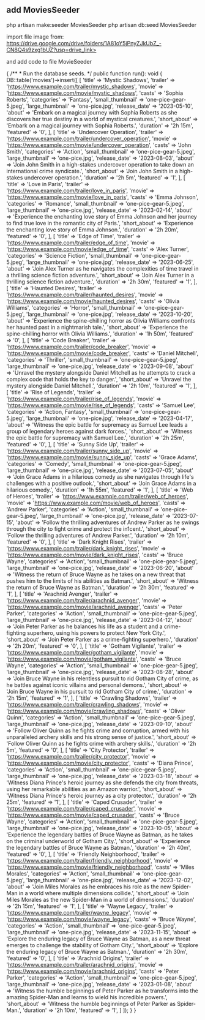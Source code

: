 ## add MoviesSeeder

php artisan make:seeder MoviesSeeder
php artisan db:seed MoviesSeeder

import file image from:
https://drive.google.com/drive/folders/1A81oY5jPnyZJkUbZ_-CN8Q4s9zxg1bUZ?usp=drive_link>

and add code to file MovieSeeder

{
    /**
     * Run the database seeds.
     */
    public function run(): void
    {
        DB::table('movies')->insert([
            [
                'title' => 'Mystic Shadows',
                'trailer' => 'https://www.example.com/trailer/mystic_shadows',
                'movie' => 'https://www.example.com/movie/mystic_shadows',
                'casts' => 'Sophia Roberts',
                'categories' => 'Fantasy',
                'small_thumbnail' => 'one-pice-gear-5.jpeg',
                'large_thumbnail' => 'one-pice.jpg',
                'release_date' => '2023-05-10',
                'about' => 'Embark on a magical journey with Sophia Roberts as she discovers her true destiny in a world of mystical creatures.',
                'short_about' => 'Embark on a magical journey with Sophia Roberts.',
                'duration' => '2h 15m',
                'featured' => '0',
            ],
            [
                'title' => 'Undercover Operation',
                'trailer' => 'https://www.example.com/trailer/undercover_operation',
                'movie' => 'https://www.example.com/movie/undercover_operation',
                'casts' => 'John Smith',
                'categories' => 'Action',
                'small_thumbnail' => 'one-pice-gear-5.jpeg',
                'large_thumbnail' => 'one-pice.jpg',
                'release_date' => '2023-08-03',
                'about' => 'Join John Smith in a high-stakes undercover operation to take down an international crime syndicate.',
                'short_about' => 'Join John Smith in a high-stakes undercover operation.',
                'duration' => '2h 5m',
                'featured' => '1',
            ],
            [
                'title' => 'Love in Paris',
                'trailer' => 'https://www.example.com/trailer/love_in_paris',
                'movie' => 'https://www.example.com/movie/love_in_paris',
                'casts' => 'Emma Johnson',
                'categories' => 'Romance',
                'small_thumbnail' => 'one-pice-gear-5.jpeg',
                'large_thumbnail' => 'one-pice.jpg',
                'release_date' => '2023-02-14',
                'about' => 'Experience the enchanting love story of Emma Johnson and her journey to find true love in the romantic city of Paris.',
                'short_about' => 'Experience the enchanting love story of Emma Johnson.',
                'duration' => '2h 20m',
                'featured' => '0',
            ],
            [
                'title' => 'Edge of Time',
                'trailer' => 'https://www.example.com/trailer/edge_of_time',
                'movie' => 'https://www.example.com/movie/edge_of_time',
                'casts' => 'Alex Turner',
                'categories' => 'Science Fiction',
                'small_thumbnail' => 'one-pice-gear-5.jpeg',
                'large_thumbnail' => 'one-pice.jpg',
                'release_date' => '2023-06-25',
                'about' => 'Join Alex Turner as he navigates the complexities of time travel in a thrilling science fiction adventure.',
                'short_about' => 'Join Alex Turner in a thrilling science fiction adventure.',
                'duration' => '2h 30m',
                'featured' => '1',
            ],
            [
                'title' => 'Haunted Desires',
                'trailer' => 'https://www.example.com/trailer/haunted_desires',
                'movie' => 'https://www.example.com/movie/haunted_desires',
                'casts' => 'Olivia Williams',
                'categories' => 'Horror',
                'small_thumbnail' => 'one-pice-gear-5.jpeg',
                'large_thumbnail' => 'one-pice.jpg',
                'release_date' => '2023-10-20',
                'about' => 'Experience the spine-chilling horror as Olivia Williams confronts her haunted past in a nightmarish tale.',
                'short_about' => 'Experience the spine-chilling horror with Olivia Williams.',
                'duration' => '1h 50m',
                'featured' => '0',
            ],
            [
                'title' => 'Code Breaker',
                'trailer' => 'https://www.example.com/trailer/code_breaker',
                'movie' => 'https://www.example.com/movie/code_breaker',
                'casts' => 'Daniel Mitchell',
                'categories' => 'Thriller',
                'small_thumbnail' => 'one-pice-gear-5.jpeg',
                'large_thumbnail' => 'one-pice.jpg',
                'release_date' => '2023-09-08',
                'about' => 'Unravel the mystery alongside Daniel Mitchell as he attempts to crack a complex code that holds the key to danger.',
                'short_about' => 'Unravel the mystery alongside Daniel Mitchell.',
                'duration' => '2h 10m',
                'featured' => '1',
            ],
            [
                'title' => 'Rise of Legends',
                'trailer' => 'https://www.example.com/trailer/rise_of_legends',
                'movie' => 'https://www.example.com/movie/rise_of_legends',
                'casts' => 'Samuel Lee',
                'categories' => 'Action, Fantasy',
                'small_thumbnail' => 'one-pice-gear-5.jpeg',
                'large_thumbnail' => 'one-pice.jpg',
                'release_date' => '2023-04-17',
                'about' => 'Witness the epic battle for supremacy as Samuel Lee leads a group of legendary heroes against dark forces.',
                'short_about' => 'Witness the epic battle for supremacy with Samuel Lee.',
                'duration' => '2h 25m',
                'featured' => '0',
            ],
            [
                'title' => 'Sunny Side Up',
                'trailer' => 'https://www.example.com/trailer/sunny_side_up',
                'movie' => 'https://www.example.com/movie/sunny_side_up',
                'casts' => 'Grace Adams',
                'categories' => 'Comedy',
                'small_thumbnail' => 'one-pice-gear-5.jpeg',
                'large_thumbnail' => 'one-pice.jpg',
                'release_date' => '2023-07-05',
                'about' => 'Join Grace Adams in a hilarious comedy as she navigates through life\'s challenges with a positive outlook.',
                'short_about' => 'Join Grace Adams in a hilarious comedy.',
                'duration' => '1h 55m',
                'featured' => '1',
            ],
            [
                'title' => 'Web of Heroes',
                'trailer' => 'https://www.example.com/trailer/web_of_heroes',
                'movie' => 'https://www.example.com/movie/web_of_heroes',
                'casts' => 'Andrew Parker',
                'categories' => 'Action',
                'small_thumbnail' => 'one-pice-gear-5.jpeg',
                'large_thumbnail' => 'one-pice.jpg',
                'release_date' => '2023-07-15',
                'about' => 'Follow the thrilling adventures of Andrew Parker as he swings through the city to fight crime and protect the in1cent.',
                'short_about' => 'Follow the thrilling adventures of Andrew Parker.',
                'duration' => '2h 10m',
                'featured' => '0',
            ],
            [
                'title' => 'Dark Knight Rises',
                'trailer' => 'https://www.example.com/trailer/dark_knight_rises',
                'movie' => 'https://www.example.com/movie/dark_knight_rises',
                'casts' => 'Bruce Wayne',
                'categories' => 'Action',
                'small_thumbnail' => 'one-pice-gear-5.jpeg',
                'large_thumbnail' => 'one-pice.jpg',
                'release_date' => '2023-06-20',
                'about' => 'Witness the return of Bruce Wayne as he takes on a new threat that pushes him to the limits of his abilities as Batman.',
                'short_about' => 'Witness the return of Bruce Wayne as Batman.',
                'duration' => '2h 30m',
                'featured' => '1',
            ],
            [
                'title' => 'Arachnid Avenger',
                'trailer' => 'https://www.example.com/trailer/arachnid_avenger',
                'movie' => 'https://www.example.com/movie/arachnid_avenger',
                'casts' => 'Peter Parker',
                'categories' => 'Action',
                'small_thumbnail' => 'one-pice-gear-5.jpeg',
                'large_thumbnail' => 'one-pice.jpg',
                'release_date' => '2023-04-12',
                'about' => 'Join Peter Parker as he balances his life as a student and a crime-fighting superhero, using his powers to protect New York City.',
                'short_about' => 'Join Peter Parker as a crime-fighting superhero.',
                'duration' => '2h 20m',
                'featured' => '0',
            ],
            [
                'title' => 'Gotham Vigilante',
                'trailer' => 'https://www.example.com/trailer/gotham_vigilante',
                'movie' => 'https://www.example.com/movie/gotham_vigilante',
                'casts' => 'Bruce Wayne',
                'categories' => 'Action',
                'small_thumbnail' => 'one-pice-gear-5.jpeg',
                'large_thumbnail' => 'one-pice.jpg',
                'release_date' => '2023-08-28',
                'about' => 'Join Bruce Wayne in his relentless pursuit to rid Gotham City of crime, as he battles against iconic villains and personal demons.',
                'short_about' => 'Join Bruce Wayne in his pursuit to rid Gotham City of crime.',
                'duration' => '2h 15m',
                'featured' => '1',
            ],
            [
                'title' => 'Crawling Shadows',
                'trailer' => 'https://www.example.com/trailer/crawling_shadows',
                'movie' => 'https://www.example.com/movie/crawling_shadows',
                'casts' => 'Oliver Quinn',
                'categories' => 'Action',
                'small_thumbnail' => 'one-pice-gear-5.jpeg',
                'large_thumbnail' => 'one-pice.jpg',
                'release_date' => '2023-09-10',
                'about' => 'Follow Oliver Quinn as he fights crime and corruption, armed with his unparalleled archery skills and his strong sense of justice.',
                'short_about' => 'Follow Oliver Quinn as he fights crime with archery skills.',
                'duration' => '2h 5m',
                'featured' => '0',
            ],
            [
                'title' => 'City Protector',
                'trailer' => 'https://www.example.com/trailer/city_protector',
                'movie' => 'https://www.example.com/movie/city_protector',
                'casts' => 'Diana Prince',
                'categories' => 'Action',
                'small_thumbnail' => 'one-pice-gear-5.jpeg',
                'large_thumbnail' => 'one-pice.jpg',
                'release_date' => '2023-03-18',
                'about' => 'Witness Diana Prince\'s heroic journey as she defends the city from threats, using her remarkable abilities as an Amazon warrior.',
                'short_about' => 'Witness Diana Prince\'s heroic journey as a city protector.',
                'duration' => '2h 25m',
                'featured' => '1',
            ],
            [
                'title' => 'Caped Crusader',
                'trailer' => 'https://www.example.com/trailer/caped_crusader',
                'movie' => 'https://www.example.com/movie/caped_crusader',
                'casts' => 'Bruce Wayne',
                'categories' => 'Action',
                'small_thumbnail' => 'one-pice-gear-5.jpeg',
                'large_thumbnail' => 'one-pice.jpg',
                'release_date' => '2023-10-05',
                'about' => 'Experience the legendary battles of Bruce Wayne as Batman, as he takes on the criminal underworld of Gotham City.',
                'short_about' => 'Experience the legendary battles of Bruce Wayne as Batman.',
                'duration' => '2h 40m',
                'featured' => '0',
            ],
            [
                'title' => 'Friendly Neighborhood',
                'trailer' => 'https://www.example.com/trailer/friendly_neighborhood',
                'movie' => 'https://www.example.com/movie/friendly_neighborhood',
                'casts' => 'Miles Morales',
                'categories' => 'Action',
                'small_thumbnail' => 'one-pice-gear-5.jpeg',
                'large_thumbnail' => 'one-pice.jpg',
                'release_date' => '2023-12-02',
                'about' => 'Join Miles Morales as he embraces his role as the new Spider-Man in a world where multiple dimensions collide.',
                'short_about' => 'Join Miles Morales as the new Spider-Man in a world of dimensions.',
                'duration' => '2h 15m',
                'featured' => '1',
            ],
            [
                'title' => 'Wayne Legacy',
                'trailer' => 'https://www.example.com/trailer/wayne_legacy',
                'movie' => 'https://www.example.com/movie/wayne_legacy',
                'casts' => 'Bruce Wayne',
                'categories' => 'Action',
                'small_thumbnail' => 'one-pice-gear-5.jpeg',
                'large_thumbnail' => 'one-pice.jpg',
                'release_date' => '2023-11-15',
                'about' => 'Explore the enduring legacy of Bruce Wayne as Batman, as a new threat emerges to challenge the stability of Gotham City.',
                'short_about' => 'Explore the enduring legacy of Bruce Wayne as Batman.',
                'duration' => '2h 30m',
                'featured' => '0',
            ],
            [
                'title' => 'Arachnid Origins',
                'trailer' => 'https://www.example.com/trailer/arachnid_origins',
                'movie' => 'https://www.example.com/movie/arachnid_origins',
                'casts' => 'Peter Parker',
                'categories' => 'Action',
                'small_thumbnail' => 'one-pice-gear-5.jpeg',
                'large_thumbnail' => 'one-pice.jpg',
                'release_date' => '2023-01-08',
                'about' => 'Witness the humble beginnings of Peter Parker as he transforms into the amazing Spider-Man and learns to wield his incredible powers.',
                'short_about' => 'Witness the humble beginnings of Peter Parker as Spider-Man.',
                'duration' => '2h 10m',
                'featured' => '1',
            ]
        ]);
    }
}

 